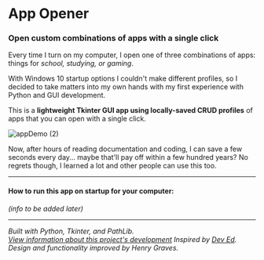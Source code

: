 # App Opener
### Open custom combinations of apps with a single click  

Every time I turn on my computer, I open one of three combinations of apps: things for *school, studying, or gaming*.  

With Windows 10 startup options I couldn't make different profiles, so I decided to take matters into my own hands with my first experience with Python and GUI development.

This is a **lightweight Tkinter GUI app using locally-saved CRUD profiles** of apps that you can open with a single click.

![appDemo (2)](https://user-images.githubusercontent.com/73561858/124816282-514a8b80-df36-11eb-905d-b86a4c29e0f8.PNG)

Now, after hours of reading documentation and coding, I can save a few seconds every day... maybe that'll pay off within a few hundred years?
No regrets though, I learned a lot and other people can use this too.  

-----------------------------------------------------------------------------------------------------------------------------------------------------------------------------------
#### How to run this app on startup for your computer:
 *(info to be added later)*
 


-----------------------------------------------------------------------------------------------------------------------------------------------------------------------------------
  *Built with Python, Tkinter, and PathLib.  
  [View information about this project's development](https://github.com/Henry-Graves/App-Opener/projects/1)
  Inspired by [Dev Ed](https://www.youtube.com/watch?v=jE-SpRI3K5g).  
  Design and functionality improved by Henry Graves.*  
